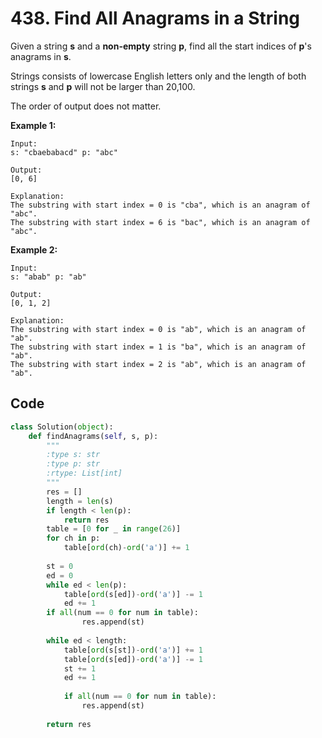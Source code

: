 # 438. Find All Anagrams in a String

Given a string **s** and a **non-empty** string **p**, find all the start indices of **p**'s anagrams in **s**.

Strings consists of lowercase English letters only and the length of both strings **s** and **p** will not be larger than 20,100.

The order of output does not matter.

**Example 1:**

```
Input:
s: "cbaebabacd" p: "abc"

Output:
[0, 6]

Explanation:
The substring with start index = 0 is "cba", which is an anagram of "abc".
The substring with start index = 6 is "bac", which is an anagram of "abc".
```



**Example 2:**

```
Input:
s: "abab" p: "ab"

Output:
[0, 1, 2]

Explanation:
The substring with start index = 0 is "ab", which is an anagram of "ab".
The substring with start index = 1 is "ba", which is an anagram of "ab".
The substring with start index = 2 is "ab", which is an anagram of "ab".
```



## Code

```python
class Solution(object):
    def findAnagrams(self, s, p):
        """
        :type s: str
        :type p: str
        :rtype: List[int]
        """
        res = []
        length = len(s)
        if length < len(p):
            return res
        table = [0 for _ in range(26)]
        for ch in p:
            table[ord(ch)-ord('a')] += 1
            
        st = 0
        ed = 0
        while ed < len(p):
            table[ord(s[ed])-ord('a')] -= 1
            ed += 1
        if all(num == 0 for num in table):
                res.append(st)
            
        while ed < length:
            table[ord(s[st])-ord('a')] += 1
            table[ord(s[ed])-ord('a')] -= 1
            st += 1
            ed += 1
            
            if all(num == 0 for num in table):
                res.append(st)
            
        return res
```


